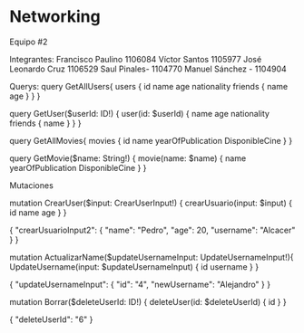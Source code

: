 # Networking

Equipo #2

Integrantes:
Francisco Paulino 1106084
Víctor Santos 1105977
José Leonardo Cruz 1106529
Saul Pinales- 1104770
Manuel Sánchez - 1104904


Querys: 
query GetAllUsers{ users { id name age nationality friends { name age } } }

query GetUser($userId: ID!) { user(id: $userId) { name age nationality friends { name } } }

query GetAllMovies{ movies { id name yearOfPublication DisponibleCine } }

query GetMovie($name: String!) { movie(name: $name) { name yearOfPublication DisponibleCine } }

Mutaciones

mutation CrearUser($input: CrearUserInput!) { crearUsuario(input: $input) { id name age } }

{ "crearUsuarioInput2": { "name": "Pedro", "age": 20, "username": "Alcacer" } }

mutation ActualizarName($updateUsernameInput: UpdateUsernameInput!){ UpdateUsername(input: $updateUsernameInput) { id username } }

{ "updateUsernameInput": { "id": "4", "newUsername": "Alejandro" } }

mutation Borrar($deleteUserId: ID!) { deleteUser(id: $deleteUserId) { id } }

{ "deleteUserId": "6" }
